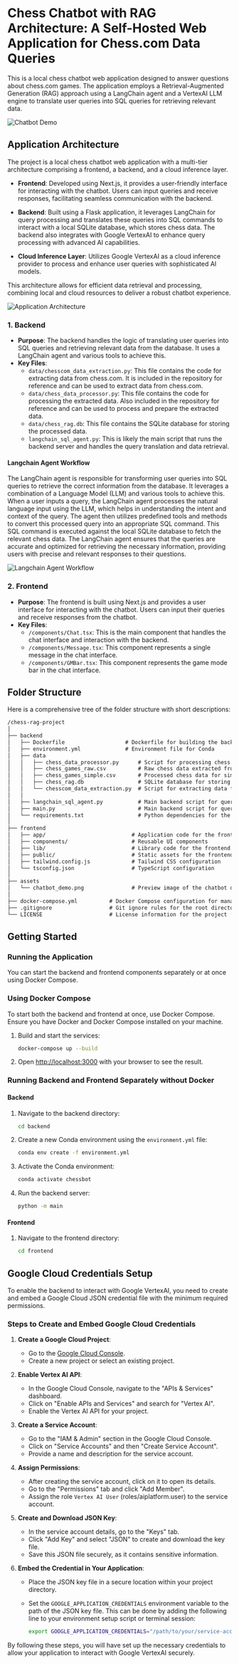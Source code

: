 # Chess Chatbot with RAG Architecture: A Self-Hosted Web Application for Chess.com Data Queries

This is a local chess chatbot web application designed to answer questions about chess.com games. The application employs a Retrieval-Augmented Generation (RAG) approach using a LangChain agent and a VertexAI LLM engine to translate user queries into SQL queries for retrieving relevant data.

![Chatbot Demo](assets/chatbot_demo.png)

## Application Architecture

The project is a local chess chatbot web application with a multi-tier architecture comprising a frontend, a backend, and a cloud inference layer.

- **Frontend**: Developed using Next.js, it provides a user-friendly interface for interacting with the chatbot. Users can input queries and receive responses, facilitating seamless communication with the backend.

- **Backend**: Built using a Flask application, it leverages LangChain for query processing and translates these queries into SQL commands to interact with a local SQLite database, which stores chess data. The backend also integrates with Google VertexAI to enhance query processing with advanced AI capabilities.

- **Cloud Inference Layer**: Utilizes Google VertexAI as a cloud inference provider to process and enhance user queries with sophisticated AI models.

This architecture allows for efficient data retrieval and processing, combining local and cloud resources to deliver a robust chatbot experience.

![Application Architecture](assets/application_architecture.svg)

### 1. **Backend**

- **Purpose**: The backend handles the logic of translating user queries into SQL queries and retrieving relevant data from the database. It uses a LangChain agent and various tools to achieve this.
- **Key Files**:
  - `data/chesscom_data_extraction.py`: This file contains the code for extracting data from chess.com. It is included in the repository for reference and can be used to extract data from chess.com.
  - `data/chess_data_processor.py`: This file contains the code for processing the extracted data. Also included in the repository for reference and can be used to process and prepare the extracted data.
  - `data/chess_rag.db`: This file contains the SQLite database for storing the processed data.
  - `langchain_sql_agent.py`: This is likely the main script that runs the backend server and handles the query translation and data retrieval.

#### Langchain Agent Workflow

The LangChain agent is responsible for transforming user queries into SQL queries to retrieve the correct information from the database. It leverages a combination of a Language Model (LLM) and various tools to achieve this. When a user inputs a query, the LangChain agent processes the natural language input using the LLM, which helps in understanding the intent and context of the query. The agent then utilizes predefined tools and methods to convert this processed query into an appropriate SQL command. This SQL command is executed against the local SQLite database to fetch the relevant chess data. The LangChain agent ensures that the queries are accurate and optimized for retrieving the necessary information, providing users with precise and relevant responses to their questions.

![Langchain Agent Workflow](assets/agent_graph.png)

### 2. **Frontend**

- **Purpose**: The frontend is built using Next.js and provides a user interface for interacting with the chatbot. Users can input their queries and receive responses from the chatbot.
- **Key Files**:
  - `/components/Chat.tsx`: This is the main component that handles the chat interface and interaction with the backend.
  - `/components/Message.tsx`: This component represents a single message in the chat interface.
  - `/components/GMBar.tsx`: This component represents the game mode bar in the chat interface.

## Folder Structure

Here is a comprehensive tree of the folder structure with short descriptions:

```markdown
/chess-rag-project
│
├── backend
│   ├── Dockerfile                   # Dockerfile for building the backend
│   ├── environment.yml              # Environment file for Conda
│   ├── data
│   │   ├── chess_data_processor.py      # Script for processing chess data
│   │   ├── chess_games_raw.csv          # Raw chess data extracted from chess.com
│   │   ├── chess_games_simple.csv       # Processed chess data for simpler queries
│   │   ├── chess_rag.db                 # SQLite database for storing chess data
│   │   └── chesscom_data_extraction.py  # Script for extracting data from chess.com
│   │
│   ├── langchain_sql_agent.py           # Main backend script for query translation and data retrieval
│   ├── main.py                          # Main backend script for query translation and data retrieval
│   └── requirements.txt                 # Python dependencies for the backend
│
├── frontend
│   ├── app/                           # Application code for the frontend
│   ├── components/                    # Reusable UI components
│   ├── lib/                           # Library code for the frontend
│   ├── public/                        # Static assets for the frontend
│   ├── tailwind.config.js             # Tailwind CSS configuration
│   └── tsconfig.json                  # TypeScript configuration
│
├── assets
│   └── chatbot_demo.png               # Preview image of the chatbot demo
│
├── docker-compose.yml          # Docker Compose configuration for managing services
├── .gitignore                  # Git ignore rules for the root directory
└── LICENSE                     # License information for the project
```

## Getting Started

### Running the Application

You can start the backend and frontend components separately or at once using Docker Compose.

### Using Docker Compose

To start both the backend and frontend at once, use Docker Compose. Ensure you have Docker and Docker Compose installed on your machine.

1. Build and start the services:

    ```bash
    docker-compose up --build
    ```

2. Open [http://localhost:3000](http://localhost:3000) with your browser to see the result.

### Running Backend and Frontend Separately without Docker

#### Backend

1. Navigate to the backend directory:

    ```bash
    cd backend
    ```

2. Create a new Conda environment using the `environment.yml` file:

    ```bash
    conda env create -f environment.yml
    ```

3. Activate the Conda environment:

    ```bash
    conda activate chessbot
    ```

4. Run the backend server:

    ```bash
    python -m main
    ```

#### Frontend

1. Navigate to the frontend directory:

    ```bash
    cd frontend
    ```

## Google Cloud Credentials Setup

To enable the backend to interact with Google VertexAI, you need to create and embed a Google Cloud JSON credential file with the minimum required permissions.

### Steps to Create and Embed Google Cloud Credentials

1. **Create a Google Cloud Project**:
   - Go to the [Google Cloud Console](https://console.cloud.google.com/).
   - Create a new project or select an existing project.

2. **Enable Vertex AI API**:
   - In the Google Cloud Console, navigate to the "APIs & Services" dashboard.
   - Click on "Enable APIs and Services" and search for "Vertex AI".
   - Enable the Vertex AI API for your project.

3. **Create a Service Account**:
   - Go to the "IAM & Admin" section in the Google Cloud Console.
   - Click on "Service Accounts" and then "Create Service Account".
   - Provide a name and description for the service account.

4. **Assign Permissions**:
   - After creating the service account, click on it to open its details.
   - Go to the "Permissions" tab and click "Add Member".
   - Assign the role `Vertex AI User` (roles/aiplatform.user) to the service account.

5. **Create and Download JSON Key**:
   - In the service account details, go to the "Keys" tab.
   - Click "Add Key" and select "JSON" to create and download the key file.
   - Save this JSON file securely, as it contains sensitive information.

6. **Embed the Credential in Your Application**:
   - Place the JSON key file in a secure location within your project directory.
   - Set the `GOOGLE_APPLICATION_CREDENTIALS` environment variable to the path of the JSON key file. This can be done by adding the following line to your environment setup script or terminal session:

     ```bash
     export GOOGLE_APPLICATION_CREDENTIALS="/path/to/your/service-account-file.json"
     ```

By following these steps, you will have set up the necessary credentials to allow your application to interact with Google VertexAI securely.
